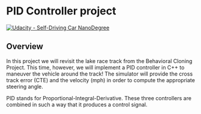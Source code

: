 # PID Controller project

[![Udacity - Self-Driving Car NanoDegree](https://s3.amazonaws.com/udacity-sdc/github/shield-carnd.svg)](http://www.udacity.com/drive)

## Overview

In this project we will revisit the lake race track from the Behavioral Cloning Project. This time, however, we will implement a PID controller in C++ to maneuver the vehicle around the track!
The simulator will provide the cross track error (CTE) and the velocity (mph) in order to compute the appropriate steering angle.

PID stands for Proportional-Integral-Derivative. These three controllers are combined in such a way that it produces a control signal.

